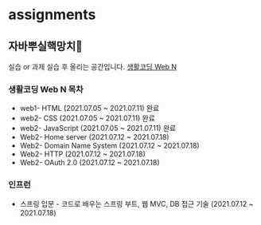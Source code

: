 # assignments
## 자바뿌실핵망치🔨

실습 or 과제 실습 후 올리는 공간입니다.
[생활코딩 Web N](https://opentutorials.org/course/3083)

### 생활코딩 Web N 목차
- web1- HTML (2021.07.05 ~ 2021.07.11) 완료  
- web2- CSS (2021.07.05 ~ 2021.07.11) 완료  
- web2- JavaScript (2021.07.05 ~ 2021.07.11) 완료  
- Web2- Home server (2021.07.12 ~ 2021.07.18)  
- Web2- Domain Name System  (2021.07.12 ~ 2021.07.18)  
- Web2- HTTP  (2021.07.12 ~ 2021.07.18)  
- Web2- OAuth 2.0 (2021.07.12 ~ 2021.07.18)  

### 인프런
- 스프링 입문 - 코드로 배우는 스프링 부트, 웹 MVC, DB 접근 기술 (2021.07.12 ~ 2021.07.18)  
